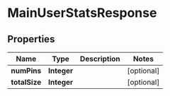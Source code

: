 

# MainUserStatsResponse


## Properties

| Name | Type | Description | Notes |
|------------ | ------------- | ------------- | -------------|
|**numPins** | **Integer** |  |  [optional] |
|**totalSize** | **Integer** |  |  [optional] |



